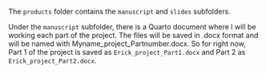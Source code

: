 The `products` folder contains the `manuscript` and `slides` subfolders.

Under the `manuscript` subfolder, there is a Quarto document where I will be working each part of the project. The files will be saved in .docx format and will be named with Myname_project_Partnumber.docx. So for right now, Part 1 of the project is saved as `Erick_project_Part1.docx` and Part 2 as `Erick_project_Part2.docx`.

